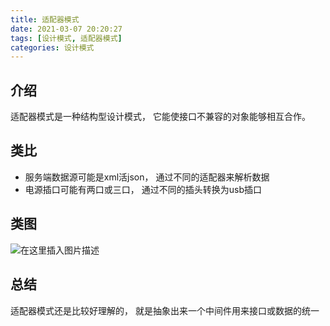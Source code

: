 ```yaml
---
title: 适配器模式
date: 2021-03-07 20:20:27
tags: [设计模式, 适配器模式]
categories: 设计模式
---
```


## 介绍

适配器模式是一种结构型设计模式， 它能使接口不兼容的对象能够相互合作。

<!--more-->

## 类比
- 服务端数据源可能是xml活json， 通过不同的适配器来解析数据
- 电源插口可能有两口或三口， 通过不同的插头转换为usb插口

## 类图
![在这里插入图片描述](https://img-blog.csdnimg.cn/20210307201338796.png?x-oss-process=image/watermark,type_ZmFuZ3poZW5naGVpdGk,shadow_10,text_aHR0cHM6Ly9ibG9nLmNzZG4ubmV0L1NlZXlvdU1U,size_16,color_FFFFFF,t_70#pic_center)

## 总结
适配器模式还是比较好理解的， 就是抽象出来一个中间件用来接口或数据的统一